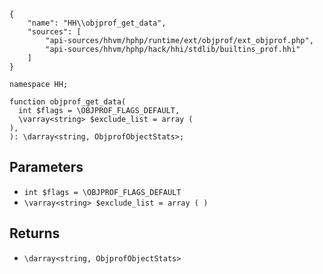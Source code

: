 ``` yamlmeta
{
    "name": "HH\\objprof_get_data",
    "sources": [
        "api-sources/hhvm/hphp/runtime/ext/objprof/ext_objprof.php",
        "api-sources/hhvm/hphp/hack/hhi/stdlib/builtins_prof.hhi"
    ]
}
```




``` Hack
namespace HH;

function objprof_get_data(
  int $flags = \OBJPROF_FLAGS_DEFAULT,
  \varray<string> $exclude_list = array (
),
): \darray<string, ObjprofObjectStats>;
```




## Parameters




+ ` int $flags = \OBJPROF_FLAGS_DEFAULT `
+ ` \varray<string> $exclude_list = array ( ) `




## Returns




* ` \darray<string, ObjprofObjectStats> `
<!-- HHAPIDOC -->
